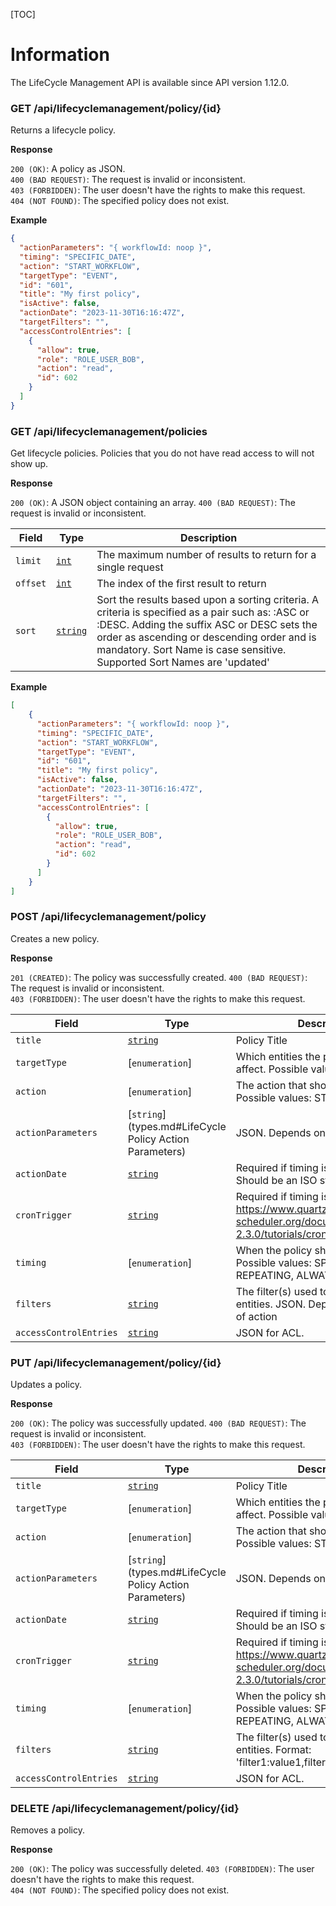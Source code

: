 [TOC]

# Information

The LifeCycle Management API is available since API version 1.12.0.

### GET /api/lifecyclemanagement/policy/{id}

Returns a lifecycle policy.

__Response__

`200 (OK)`: A policy as JSON.  
`400 (BAD REQUEST)`: The request is invalid or inconsistent.  
`403 (FORBIDDEN)`: The user doesn't have the rights to make this request.  
`404 (NOT FOUND)`: The specified policy does not exist.

__Example__

```json
{
  "actionParameters": "{ workflowId: noop }",
  "timing": "SPECIFIC_DATE",
  "action": "START_WORKFLOW",
  "targetType": "EVENT",
  "id": "601",
  "title": "My first policy",
  "isActive": false,
  "actionDate": "2023-11-30T16:16:47Z",
  "targetFilters": "",
  "accessControlEntries": [
    {
      "allow": true,
      "role": "ROLE_USER_BOB",
      "action": "read",
      "id": 602
    }
  ]
}
```

### GET /api/lifecyclemanagement/policies

Get lifecycle policies. Policies that you do not have read access to will not show up.

__Response__

`200 (OK)`: A JSON object containing an array.
`400 (BAD REQUEST)`: The request is invalid or inconsistent.

| Field                    | Type                       | Description                                                                                                                                                                                                                                                                                     |
|--------------------------|----------------------------|-------------------------------------------------------------------------------------------------------------------------------------------------------------------------------------------------------------------------------------------------------------------------------------------------|
| `limit`                  | [`int`](types.md#basic)    | The maximum number of results to return for a single request                                                                                                                                                                                                                                    |
| `offset`                 | [`int`](types.md#basic)    | The index of the first result to return                                                                                                                                                                                                                                                         |
| `sort`                   | [`string`](types.md#basic) | Sort the results based upon a sorting criteria. A criteria is specified as a pair such as: <Sort Name>:ASC or <Sort Name>:DESC. Adding the suffix ASC or DESC sets the order as ascending or descending order and is mandatory. Sort Name is case sensitive. Supported Sort Names are 'updated' |

__Example__

```json
[
    {
      "actionParameters": "{ workflowId: noop }",
      "timing": "SPECIFIC_DATE",
      "action": "START_WORKFLOW",
      "targetType": "EVENT",
      "id": "601",
      "title": "My first policy",
      "isActive": false,
      "actionDate": "2023-11-30T16:16:47Z",
      "targetFilters": "",
      "accessControlEntries": [
        {
          "allow": true,
          "role": "ROLE_USER_BOB",
          "action": "read",
          "id": 602
        }
      ]
    }
]
```

### POST /api/lifecyclemanagement/policy

Creates a new policy.

__Response__

`201 (CREATED)`: The policy was successfully created.
`400 (BAD REQUEST)`: The request is invalid or inconsistent.  
`403 (FORBIDDEN)`: The user doesn't have the rights to make this request.

| Field                  | Type                                                     | Description                                                                                                            |
|------------------------|----------------------------------------------------------|------------------------------------------------------------------------------------------------------------------------|
| `title`                | [`string`](types.md#basic)                               | Policy Title                                                                                                           |
| `targetType`           | [`enumeration`]                                          | Which entities the policy should affect. Possible values: EVENT                                                        |
| `action`               | [`enumeration`]                                          | The action that should be performed. Possible values: START_WORKFLOW                                                   |
| `actionParameters`     | [`string`](types.md#LifeCycle Policy Action Parameters)  | JSON. Depends on the type of action                                                                                    |
| `actionDate`           | [`string`](types.md#basic)                               | Required if timing is SPECIFIC_DATE. Should be an ISO string                                                           |
| `cronTrigger`          | [`string`](types.md#basic)                               | Required if timing is REPEATING. https://www.quartz-scheduler.org/documentation/quartz-2.3.0/tutorials/crontrigger.htm |
| `timing`               | [`enumeration`]                                          | When the policy should be applied. Possible values: SPECIFIC_DATE, REPEATING, ALWAYS                                   |
| `filters`              | [`string`](types.md#basic)                               | The filter(s) used to select applicable entities. JSON. Depends on the type of action                                  |
| `accessControlEntries` | [`string`](types.md#acl)                                 | JSON for ACL.                                                                                                          |

### PUT /api/lifecyclemanagement/policy/{id}

Updates a policy.

__Response__

`200 (OK)`: The policy was successfully updated.
`400 (BAD REQUEST)`: The request is invalid or inconsistent.  
`403 (FORBIDDEN)`: The user doesn't have the rights to make this request.

| Field                  | Type                                                     | Description                                                                                                            |
|------------------------|----------------------------------------------------------|------------------------------------------------------------------------------------------------------------------------|
| `title`                | [`string`](types.md#basic)                               | Policy Title                                                                                                           |
| `targetType`           | [`enumeration`]                                          | Which entities the policy should affect. Possible values: EVENT                                                        |
| `action`               | [`enumeration`]                                          | The action that should be performed. Possible values: START_WORKFLOW                                                   |
| `actionParameters`     | [`string`](types.md#LifeCycle Policy Action Parameters)  | JSON. Depends on the type of action                                                                                    |
| `actionDate`           | [`string`](types.md#basic)                               | Required if timing is SPECIFIC_DATE. Should be an ISO string                                                           |
| `cronTrigger`          | [`string`](types.md#basic)                               | Required if timing is REPEATING. https://www.quartz-scheduler.org/documentation/quartz-2.3.0/tutorials/crontrigger.htm |
| `timing`               | [`enumeration`]                                          | When the policy should be applied. Possible values: SPECIFIC_DATE, REPEATING, ALWAYS                                   |
| `filters`              | [`string`](types.md#basic)                               | The filter(s) used to select applicable entities. Format: 'filter1:value1,filter2:value2'                              |
| `accessControlEntries` | [`string`](types.md#acl)                                 | JSON for ACL.                                                                                                          |

### DELETE /api/lifecyclemanagement/policy/{id}

Removes a policy.

__Response__

`200 (OK)`: The policy was successfully deleted.
`403 (FORBIDDEN)`: The user doesn't have the rights to make this request.  
`404 (NOT FOUND)`: The specified policy does not exist.
